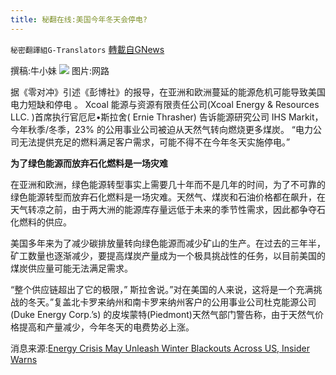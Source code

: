 ```yaml
---
title: 秘翻在线:美国今年冬天会停电?
---
```

`秘密翻譯組G-Translators` [轉載自GNews](https://gnews.org/zh-hans/1580433/)

撰稿:牛小妹
![](https://assets.gnews.org/wp-content/uploads/2021/10/16-96625-8.jpg)
图片:网路

据《零对冲》引述《彭博社》的报导，在亚洲和欧洲蔓延的能源危机可能导致美国电力短缺和停电 。 Xcoal 能源与资源有限责任公司(Xcoal Energy & Resources LLC. )首席执行官厄尼•斯拉舍( Ernie Thrasher) 告诉能源研究公司 IHS Markit，今年秋季/冬季，23% 的公用事业公司被迫从天然气转向燃烧更多煤炭。 “电力公司无法提供充足的燃料满足客户需求，可能不得不在今年冬天实施停电。”

**为了绿色能源而放弃石化燃料是一场灾难**

在亚洲和欧洲，绿色能源转型事实上需要几十年而不是几年的时间，为了不可靠的绿色能源转型而放弃石化燃料是一场灾难。天然气、煤炭和石油价格都在飙升，在天气转凉之前，由于两大洲的能源库存量远低于未来的季节性需求，因此都争夺石化燃料的供应。

美国多年来为了减少碳排放量转向绿色能源而减少矿山的生产。在过去的三年半，矿工数量也逐渐减少，要提高煤炭产量成为一个极具挑战性的任务，以目前美国的煤炭供应量可能无法满足需求。

“整个供应链超出了它的极限，” 斯拉舍说。”对在美国的人来说，这将是一个充满挑战的冬天。”复盖北卡罗来纳州和南卡罗来纳州客户的公用事业公司杜克能源公司(Duke Energy Corp.’s) 的皮埃蒙特(Piedmont)天然气部门警告称，由于天然气价格提高和产量减少，今年冬天的电费势必上涨。

消息来源:[Energy Crisis May Unleash Winter Blackouts Across US, Insider Warns](http://Energy%20Crisis%20May%20Unleash%20Winter%20Blackouts%20Across%20US,%20Insider%20Warns)
